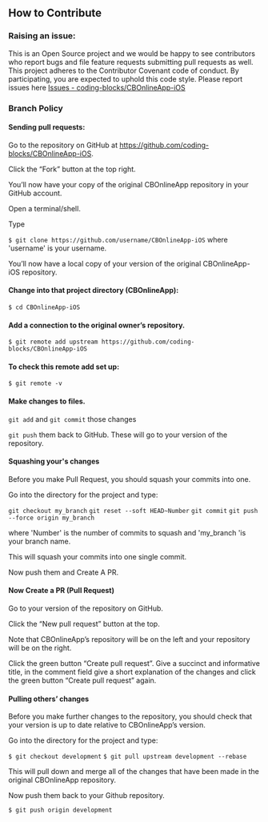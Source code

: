 ## How to Contribute

### Raising an issue:
 This is an Open Source project and we would be happy to see contributors who report bugs and file feature requests submitting pull requests as well.
 This project adheres to the Contributor Covenant code of conduct.
 By participating, you are expected to uphold this code style.
 Please report issues here [Issues - coding-blocks/CBOnlineApp-iOS](https://github.com/coding-blocks/CBOnlineApp-iOS/issues)

### Branch Policy

#### Sending pull requests:

Go to the repository on GitHub at https://github.com/coding-blocks/CBOnlineApp-iOS.

Click the “Fork” button at the top right.

You’ll now have your copy of the original CBOnlineApp repository in your GitHub account.

Open a terminal/shell.

Type

`$ git clone https://github.com/username/CBOnlineApp-iOS`
where 'username' is your username.

You’ll now have a local copy of your version of the original CBOnlineApp-iOS repository.

#### Change into that project directory (CBOnlineApp):

`$ cd CBOnlineApp-iOS`

#### Add a connection to the original owner’s repository.

`$ git remote add upstream https://github.com/coding-blocks/CBOnlineApp-iOS`

#### To check this remote add set up:

`$ git remote -v`

#### Make changes to files.

`git add` and `git commit` those changes

`git push` them back to GitHub. These will go to your version of the repository.

#### Squashing your's changes
Before you make Pull Request, you should squash your commits into one.

Go into the directory for the project and type:

`git checkout my_branch`
`git reset --soft HEAD~Number`
`git commit`
`git push --force origin my_branch`

where 'Number' is the number of commits to squash and 'my_branch 'is your branch name.

This will squash your commits into one single commit.

Now push them and Create A PR.

#### Now Create a PR (Pull Request)
Go to your version of the repository on GitHub.

Click the “New pull request” button at the top.

Note that CBOnlineApp’s repository will be on the left and your repository will be on the right.

Click the green button “Create pull request”. Give a succinct and informative title, in the comment field give a short explanation of the changes and click the green button “Create pull request” again.

#### Pulling others’ changes
Before you make further changes to the repository, you should check that your version is up to date relative to CBOnlineApp’s version.

Go into the directory for the project and type:

`$ git checkout development`
`$ git pull upstream development --rebase`

This will pull down and merge all of the changes that have been made in the original CBOnlineApp repository.

Now push them back to your Github repository.

`$ git push origin development`

